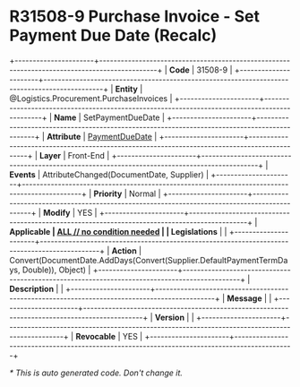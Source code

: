 ﻿---
erp.type: front-end-business-rule
erp.entity: Logistics.Procurement.PurchaseInvoices
---

# R31508-9 Purchase Invoice - Set Payment Due Date (Recalc)
+----------------------+----------------------------------------------------------------------------------------------+
| **Code**             | 31508-9                                                                                      |
+----------------------+----------------------------------------------------------------------------------------------+
| **Entity**           | @Logistics.Procurement.PurchaseInvoices                                                      |
+----------------------+----------------------------------------------------------------------------------------------+
| **Name**             | SetPaymentDueDate                                                                            |
+----------------------+----------------------------------------------------------------------------------------------+
| **Attribute**        | [PaymentDueDate](../entities/Logistics.Procurement.PurchaseInvoices.md#paymentduedate)       |
+----------------------+----------------------------------------------------------------------------------------------+
| **Layer**            | Front-End                                                                                    |
+----------------------+----------------------------------------------------------------------------------------------+
| **Events**           | AttributeChanged(DocumentDate, Supplier)                                                     |
+----------------------+----------------------------------------------------------------------------------------------+
| **Priority**         | Normal                                                                                       |
+----------------------+----------------------------------------------------------------------------------------------+
| **Modify**           | YES                                                                                          |
+----------------------+----------------------------------------------------------------------------------------------+
| **Applicable         | [ALL // no condition needed](xref:applicable-legislations)                                   |
| Legislations**       |                                                                                              |
+----------------------+----------------------------------------------------------------------------------------------+
| **Action**           | Convert(DocumentDate.AddDays(Convert(Supplier.DefaultPaymentTermDays, Double)), Object)      |
+----------------------+----------------------------------------------------------------------------------------------+
| **Description**      |                                                                                              |
+----------------------+----------------------------------------------------------------------------------------------+
| **Message**          |                                                                                              |
+----------------------+----------------------------------------------------------------------------------------------+
| **Version**          |                                                                                              |
+----------------------+----------------------------------------------------------------------------------------------+
| **Revocable**        | YES                                                                                          |
+----------------------+----------------------------------------------------------------------------------------------+

*\* This is auto generated code. Don't change it.*
